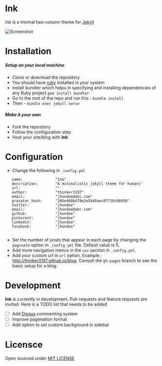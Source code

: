 # Ink

Ink is a minmal two-column theme for [Jekyll](http://jekyllrb.com) 

![Screenshot](http://s33.postimg.org/cmdrbd10v/Slice_1.png)

# Installation 

##### Setup on your local machine
 * Clone or download the repository
 * You should have [ruby](https://www.ruby-lang.org/en/) installed in your system
 * Install bundler which helps in specifying and installing dependencies of any Ruby project ```gem install bundler```
 * Go to the root of the repo and run this - ```bundle install```
 * Then - ```bundle exec jekyll serve```

##### Make it your own
 * Fork the repository
 * Follow the configuration step
 * Host your site/blog with **Ink**

# Configuration 
 * Change the following in ```_config.yml```
 ```
    name:               "Ink"
    description:        "A minimalistic jekyll theme for humans"
    url:                ""
    author:             "thinker3197"
    email:              "jhondoe@abc.com"
    gravatar_hash:      "205e460b479e2e5b48aec07710c08d50"
    twitter:            "jhondoe"
    email:              "jhondoe@abc.com"
    github:             "jhondoe"
    pinterest:          "jhondoe"
    linkedin:           "jhondoe"
    facebook:           "jhondoe"
    
 ```
 * Set the number of posts that appear in each page by changing the ```paginate``` option in ```_config.yml``` file. Default value is 5.
 * Add more navigation menus in the ```nav``` section in ```_config.yml```. 
 * Add your custom url in ```url``` option. Example : http://thinker3197.github.io/blog. Consult the ```gh-pages``` branch to see the basic setup for a blog.
# Development

 **Ink** is currently in development. Pull-requests and feature requests are invited. Here is a TODO list that needs to be added
 
 - [ ] Add [Disqus](https://disqus.com/) commenting system
 - [ ] Improve pagenation format
 - [ ] Add option to set custom background in sidebar
 
# Licensce

Open sourced under [MIT LICENSE](https://github.com/thinker3197/ink/blob/master/LICENSE) 





